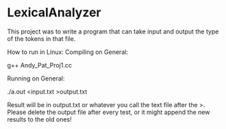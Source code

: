 # LexicalAnalyzer

This project was to write a program that can take input and output the type of the tokens in that file.

How to run in Linux:
Compiling on General:

g++ Andy_Pat_Proj1.cc

Running on General:

./a.out <input.txt >output.txt

Result will be in output.txt or whatever you call the text file after the >.
Please delete the output file after every test, or it might append the new 
results to the old ones!
